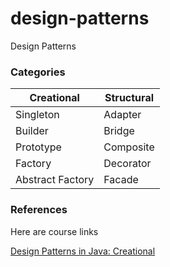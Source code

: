 # design-patterns
Design Patterns

### Categories

 Creational    |   Structural   |
 ----------    | ------------   |
 Singleton     | Adapter        |
 Builder       | Bridge         |
 Prototype     | Composite      |
 Factory       | Decorator      |
 Abstract Factory  | Facade     |

### References

Here are course links

[Design Patterns in Java: Creational](https://www.pluralsight.com/courses/design-patterns-java-creational)

